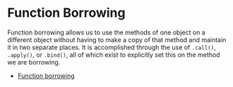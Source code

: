 # Function Borrowing

Function borrowing allows us to use the methods of one object on a different object without having to make a copy of that method and maintain it in two separate places. It is accomplished through the use of `.call()`, `.apply()`, or `.bind()`, all of which exist to explicitly set this on the method we are borrowing.

- [Function borrowing](https://medium.com/@ensallee/function-borrowing-in-javascript-4bd671e9d7b4)